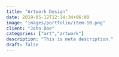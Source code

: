 ```yaml
---
title: "Artwork Design"
date: 2019-05-12T12:14:34+06:00
image: "images/portfolio/item-10.png"
client: "John Doe"
categories: ["art","artwork"]
description: "This is meta description."
draft: false
---
```



